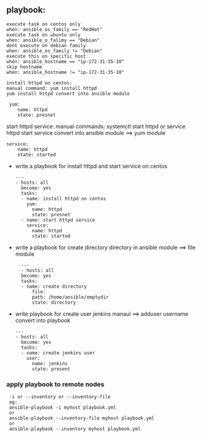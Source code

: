 ## playbook: 
```
execute task on centos only 
when: ansible_os_family == "RedHat"
execute task on ubuntu only
when: ansible_o_falimy == "Debian"
dont execute on debian family
when: ansible_os_family != "Debian"
execute this on specific host
when: ansible_hostname == "ip-172-31-35-10"
skip hostname 
when: ansible_hostname != "ip-172-31-35-10"
```
```
install httpd on centos: 
manual command: yum install httpd
yum install httpd convert into ansible module
```
```
 yum:
    name: httpd
    state: presnet
```
start httpd service:
manual commands: systemctl start httpd or service httpd start
service convert into ansible module ==> yum module
```
service:
    name: httpd
    state: started
```
* write a playbook for install httpd and start service on centos
  ```
  ---
  - hosts: all
    become: yes
    tasks:
    - name: install httpd on centos
      yum:
        name: httpd
        state: presnet
    - name: start httpd service
      service:
        name: httpd
        state: started
  ```
* write a playbook for create directory
   directory in ansible module  ==> file module
  ```
    ---
    - hosts: all
    become: yes
    tasks:
    - name: create directory
        file: 
        path: /home/ansible/emptydir
        state: directory
  ```
* write playbook for create user jenkins
  manaul ==> adduser username
  convert into playbook 
  ```
  ---
  - hosts: all
    become: yes
    tasks:
    - name: create jenkins user
      user:
        name: jenkins
        state: present
  ```
### apply playbook to remote nodes
    
     -i or --inventory or --inventory-file 
     eg: 
     ansible-playbook -i myhost playbook.yml
     or
     ansible-playbook --inventory-file myhost playbook.yml
     or
     ansible-playbook --inventory myhost playbook.yml
     